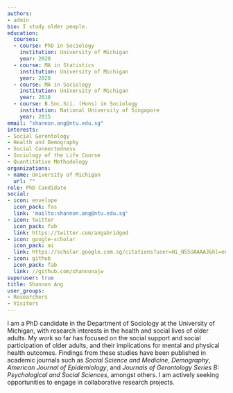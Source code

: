 ```yaml
---
authors:
- admin
bio: I study older people.
education:
  courses:
  - course: PhD in Sociology
    institution: University of Michigan
    year: 2020
  - course: MA in Statistics
    institution: University of Michigan
    year: 2020
  - course: MA in Sociology
    institution: University of Michigan
    year: 2018
  - course: B.Soc.Sci. (Hons) in Sociology
    institution: National University of Singapore
    year: 2015
email: "shannon.ang@ntu.edu.sg"
interests:
- Social Gerontology
- Health and Demography
- Social Connectedness
- Sociology of the Life Course
- Quantitative Methodology
organizations:
- name: University of Michigan
  url: ""
role: PhD Candidate
social:
- icon: envelope
  icon_pack: fas
  link: 'mailto:shannon.ang@ntu.edu.sg'
- icon: twitter
  icon_pack: fab
  link: https://twitter.com/angabridged
- icon: google-scholar
  icon_pack: ai
  link: https://scholar.google.com.sg/citations?user=Hi_N55UAAAAJ&hl=en
- icon: github
  icon_pack: fab
  link: //github.com/shannonajw
superuser: true
title: Shannon Ang
user_groups:
- Researchers
- Visitors
---
```


I am a PhD candidate in the Department of Sociology at the University of Michigan, with research interests in the health and social lives of older adults. My work so far has focused on the social support and social participation of older adults, and their implications for mental and physical health outcomes. Findings from these studies have been published in academic journals such as *Social Science and Medicine*, *Demography*, *American Journal of Epidemiology*, and *Journals of Gerontology Series B: Psychological and Social Sciences*, amongst others. I am actively seeking opportunities to engage in collaborative research projects. 